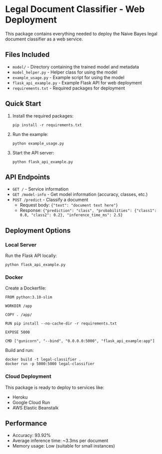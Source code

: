 # Legal Document Classifier - Web Deployment

This package contains everything needed to deploy the Naive Bayes legal document classifier as a web service.

## Files Included

- `model/` - Directory containing the trained model and metadata
- `model_helper.py` - Helper class for using the model
- `example_usage.py` - Example script for using the model
- `flask_api_example.py` - Example Flask API for web deployment
- `requirements.txt` - Required packages for deployment

## Quick Start

1. Install the required packages:
   ```
   pip install -r requirements.txt
   ```

2. Run the example:
   ```
   python example_usage.py
   ```

3. Start the API server:
   ```
   python flask_api_example.py
   ```

## API Endpoints

- `GET /` - Service information
- `GET /model-info` - Get model information (accuracy, classes, etc.)
- `POST /predict` - Classify a document
  - Request body: `{"text": "document text here"}`
  - Response: `{"prediction": "class", "probabilities": {"class1": 0.8, "class2": 0.2}, "inference_time_ms": 2.5}`

## Deployment Options

### Local Server
Run the Flask API locally:
```
python flask_api_example.py
```

### Docker
Create a Dockerfile:
```
FROM python:3.10-slim

WORKDIR /app

COPY . /app/

RUN pip install --no-cache-dir -r requirements.txt

EXPOSE 5000

CMD ["gunicorn", "--bind", "0.0.0.0:5000", "flask_api_example:app"]
```

Build and run:
```
docker build -t legal-classifier .
docker run -p 5000:5000 legal-classifier
```

### Cloud Deployment
This package is ready to deploy to services like:
- Heroku
- Google Cloud Run
- AWS Elastic Beanstalk

## Performance

- Accuracy: 93.92%
- Average inference time: ~3.3ms per document
- Memory usage: Low (suitable for small instances)
